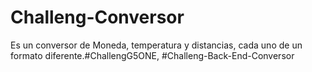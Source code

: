 # Challeng-Conversor
Es un conversor de Moneda, temperatura y distancias, cada uno de un formato diferente.#ChallengG5ONE, #Challeng-Back-End-Conversor
